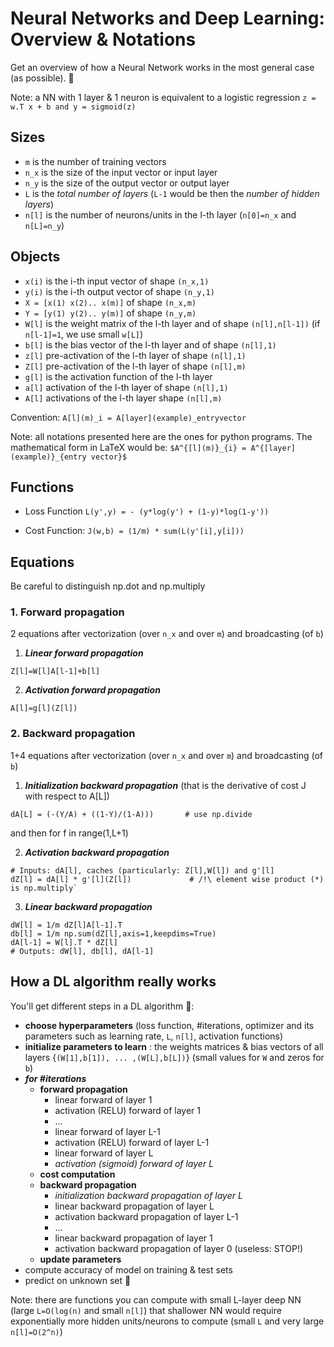 # Neural Networks and Deep Learning: Overview & Notations
Get an overview of how a Neural Network works in the most general case (as possible). 🤘

Note: a NN with 1 layer & 1 neuron is equivalent to a logistic regression `z = w.T x + b and y = sigmoid(z)`

## Sizes
- `m` is the number of training vectors
- `n_x` is the size of the input vector or input layer
- `n_y` is the size of the output vector or output layer
- `L` is the _total number of layers_ (`L-1` would be then the _number of hidden layers_)
- `n[l]` is the number of neurons/units in the l-th layer (`n[0]=n_x` and `n[L]=n_y`)

## Objects
- `x(i)` is the i-th input vector of shape `(n_x,1)`
- `y(i)` is the i-th output vector of shape `(n_y,1)`
- `X = [x(1) x(2).. x(m)]` of shape `(n_x,m)`
- `Y = [y(1) y(2).. y(m)]` of shape `(n_y,m)`
- `W[l]` is the weight matrix of the l-th layer and of shape `(n[l],n[l-1])` (if `n[l-1]=1`, we use small `w[L]`)
- `b[l]` is the bias vector of the l-th layer and of shape `(n[l],1)`
- `z[l]` pre-activation of the l-th layer of shape `(n[l],1)`
- `Z[l]` pre-activation of the l-th layer of shape `(n[l],m)`
- `g[l]` is the activation function of the l-th layer
- `a[l]` activation of the l-th layer of shape `(n[l],1)`
- `A[l]` activations of the l-th layer shape `(n[l],m)`

Convention: `A[l](m)_i = A[layer](example)_entryvector`

Note: all notations presented here are the ones for python programs. The mathematical form in LaTeX would be: `$A^{[l](m)}_{i} = A^{[layer](example)}_{entry vector}$`

## Functions
- Loss Function `L(y',y) = - (y*log(y') + (1-y)*log(1-y'))`

- Cost Function: `J(w,b) = (1/m) * sum(L(y'[i],y[i]))`

## Equations
Be careful to distinguish np.dot and np.multiply

### 1. Forward propagation
2 equations after vectorization (over `n_x` and over `m`) and broadcasting (of `b`)


1. _**Linear forward propagation**_

```
Z[l]=W[l]A[l-1]+b[l]
```
2. _**Activation forward propagation**_

```
A[l]=g[l](Z[l])
```
### 2. Backward propagation
1+4 equations after vectorization (over `n_x` and over `m`) and broadcasting (of `b`)

1. _**Initialization backward propagation**_ (that is the derivative of cost J with respect to A[L])
```
dA[L] = (-(Y/A) + ((1-Y)/(1-A)))       # use np.divide
```

and then for f in range(1,L+1)

2. _**Activation backward propagation**_
```
# Inputs: dA[l], caches (particularly: Z[l],W[l]) and g'[l]
dZ[l] = dA[l] * g'[l](Z[l])             # /!\ element wise product (*) is np.multiply`
```
3. _**Linear backward propagation**_
```
dW[l] = 1/m dZ[l]A[l-1].T
db[l] = 1/m np.sum(dZ[l],axis=1,keepdims=True)
dA[l-1] = W[l].T * dZ[l]
# Outputs: dW[l], db[l], dA[l-1]
```

## How a DL algorithm really works
You'll get different steps in a DL algorithm 👊:
- **choose hyperparameters** (loss function, #iterations, optimizer and its parameters such as learning rate, `L`, `n[l]`, activation functions)
- **initialize parameters to learn** : the weights matrices & bias vectors of all layers {`(W[1],b[1]), ... ,(W[L],b[L])`} (small values for `W` and zeros for `b`)
- _**for #iterations**_
  - **forward propagation**
    - linear forward of layer 1
    - activation (RELU) forward of layer 1
    - ...
    - linear forward of layer L-1
    - activation (RELU) forward of layer L-1
    - linear forward of layer L
    - *activation (sigmoid) forward of layer L*
  - **cost computation**
  - **backward propagation**
    - *initialization backward propagation of layer L*
    - linear backward propagation of layer L
    - activation backward propagation of layer L-1
    - ...
    - linear backward propagation of layer 1
    - activation backward propagation of layer 0 (useless: STOP!)
  - **update parameters**
- compute accuracy of model on training & test sets  
- predict on unknown set 🤙

Note: there are functions you can compute with small L-layer deep NN (large `L=O(log(n)` and small `n[l]`) that shallower NN would require exponentially more hidden units/neurons to compute (small `L` and very large `n[l]=O(2^n)`)
